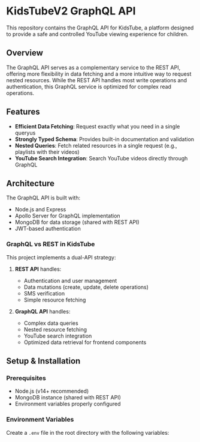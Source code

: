 # KidsTubeV2 GraphQL API

This repository contains the GraphQL API for KidsTube, a platform designed to provide a safe and controlled YouTube viewing experience for children.

## Overview

The GraphQL API serves as a complementary service to the REST API, offering more flexibility in data fetching and a more intuitive way to request nested resources. While the REST API handles most write operations and authentication, this GraphQL service is optimized for complex read operations.

## Features

- **Efficient Data Fetching**: Request exactly what you need in a single queryus
- **Strongly Typed Schema**: Provides built-in documentation and validation
- **Nested Queries**: Fetch related resources in a single request (e.g., playlists with their videos)
- **YouTube Search Integration**: Search YouTube videos directly through GraphQL

## Architecture

The GraphQL API is built with:

- Node.js and Express
- Apollo Server for GraphQL implementation
- MongoDB for data storage (shared with REST API)
- JWT-based authentication

### GraphQL vs REST in KidsTube

This project implements a dual-API strategy:

1. **REST API** handles:
   - Authentication and user management
   - Data mutations (create, update, delete operations)
   - SMS verification
   - Simple resource fetching

2. **GraphQL API** handles:
   - Complex data queries
   - Nested resource fetching
   - YouTube search integration
   - Optimized data retrieval for frontend components

## Setup & Installation

### Prerequisites

- Node.js (v14+ recommended)
- MongoDB instance (shared with REST API)
- Environment variables properly configured

### Environment Variables

Create a `.env` file in the root directory with the following variables: